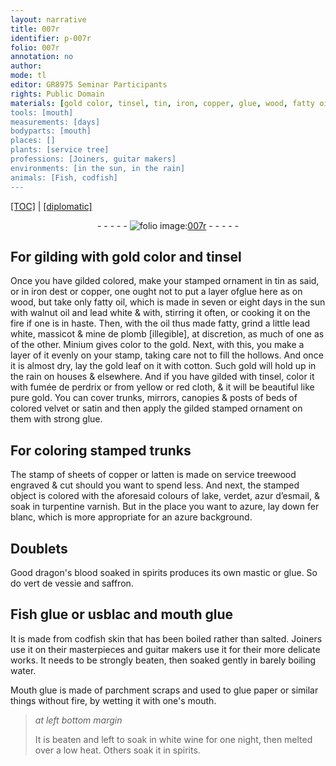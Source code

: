 ```yaml
---
layout: narrative
title: 007r
identifier: p-007r
folio: 007r
annotation: no
author:
mode: tl
editor: GR8975 Seminar Participants
rights: Public Domain
materials: [gold color, tinsel, tin, iron, copper, glue, wood, fatty oil, walnut oil, lead white, oil, massicot, mine de plomb, Minium, gold, cotton, fumée de perdrix, cloth, velvet, satin, strong glue, sheets of copper or latten, service treewood, lake, verdet, azur d’esmail, turpentine varnish, azure, fer blanc, dragon's blood, spirits, mastic, vert de vessie, saffron, Fish glue, usblac, mouth glue, codfish skin, salted, water, Mouth glue, parchment, paper, white wine]
tools: [mouth]
measurements: [days]
bodyparts: [mouth]
places: []
plants: [service tree]
professions: [Joiners, guitar makers]
environments: [in the sun, in the rain]
animals: [Fish, codfish]
---
```


<p><a href="{{ site.baseurl }}/translation/" target="_blank">[TOC]</a> | <a href="{{ site.baseurl }}/texts/p-007r_tc/">[diplomatic]</a></p><div class="folio" align="center">- - - - - <a href="http://gallica.bnf.fr/ark:/12148/btv1b10500001g/f19.image" target="_blank"><img src="https://cu-mkp.github.io/2017-workshop-edition/assets/photo-icon.png" alt="folio image: " style="display:inline-block; margin-bottom:-3px;"/>007r</a> - - - - - </div>  
  

## For gilding with <span class="m">gold color</span> and <span class="m">tinsel</span>

 
Once you have <span class="del">gilded</span> <span class="add">colored</span>, make your stamped ornament in <span class="m">tin</span> as said, or in <span class="m">iron</span> <span class="del">dest</span> or <span class="m">copper</span>, one ought not to put a layer of<span class="m">glue</span> here as on <span class="m">wood</span>, but take only <span class="m">fatty oil</span>, which is made in seven or eight <span class="ms">days</span> <span class="env">in the sun</span> with <span class="m">walnut oil</span> and <span class="m">lead white</span> <span class="del">& with</span>, stirring it often, or cooking it on the fire if one is in haste. Then, with the <span class="m">oil</span> thus made fatty, grind a little <span class="m">lead white</span>, <span class="m">massicot</span> & <span class="m">mine de plomb</span> <span class="del">[illegible]</span>, at discretion, as much of one as of the other. <span class="m">Minium</span> gives color to the <span class="m">gold</span>. Next, with this, you make a layer of it evenly on your stamp, taking care not to fill the hollows. And once it is almost dry, lay the <span class="m">gold</span> leaf on it with <span class="m">cotton</span>. Such <span class="m">gold</span> will hold up <span class="env">in the rain</span> on houses & elsewhere. And if you have gilded with <span class="m">tinsel</span>, color it with <span class="m">fumée de perdrix</span> or from yellow or red <span class="m">cloth</span>, & it will be beautiful like pure <span class="m">gold</span>. You can cover trunks, mirrors, canopies & posts of beds of colored <span class="m">velvet</span> or <span class="m">satin</span> and then apply the gilded stamped ornament on them with <span class="m">strong glue</span>.
 
 
  

## For coloring stamped trunks

 
The stamp of <span class="m">sheets of copper or latten</span> is made on <span class="m"><span class="pa">service tree</span>wood</span> engraved & cut should you want to spend less. And next, the stamped object is colored with the aforesaid colours of <span class="m">lake</span>, <span class="m">verdet</span>, <span class="m">azur d’esmail</span>, & soak in <span class="m">turpentine varnish</span>. But in the place you want to <span class="m">azure</span>, lay down <span class="m">fer blanc</span>, which is more appropriate for an <span class="m">azure</span> background.
 
 
  

## Doublets

 
Good <span class="m">dragon's blood</span> soaked in <span class="m">spirits</span> produces its own <span class="m">mastic</span> or <span class="m">glue</span>. So do <span class="m">vert de vessie</span> and <span class="m">saffron</span>.
 
 
  

## <span class="m"><span class="al">Fish</span> glue</span> or <span class="m">usblac</span> and <span class="m">mouth glue</span>

 
It is made from <span class="m"><span class="al">codfish</span> skin</span> that has been boiled rather than <span class="m">salted</span>. <span class="pro">Joiners</span> use it on their masterpieces and <span class="pro">guitar makers</span> use it for their more delicate works. It needs to be strongly beaten, then soaked gently in barely boiling <span class="m">water</span>.
 
<span class="m">Mouth glue</span> is made of <span class="m">parchment</span> scraps and used to glue <span class="m">paper</span> or similar things without fire, by wetting it with one's <span class="tl"><span class="bp">mouth</span></span>.
 
> *at left bottom margin*
> 
> 
>   It is beaten and left to soak in <span class="m">white wine</span> for one night, then melted over a low heat. Others soak it in <span class="m">spirits</span>.
 
